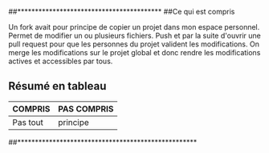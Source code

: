 ##*****************************************
##Ce qui est compris

Un fork avait pour principe de copier un projet dans mon espace personnel. 
Permet de modifier un ou plusieurs fichiers. 
Push et par la suite d'ouvrir une pull request pour que les personnes du projet valident les modifications. 
On merge les modifications sur le projet global et donc rendre les modifications actives et accessibles par tous.

## Résumé en tableau 

|  COMPRIS  |PAS COMPRIS|
|-----------|-----------|
| Pas tout  | principe  |

##***************************************************
